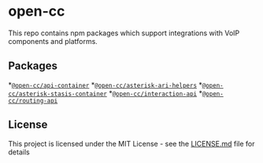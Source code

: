 # open-cc

This repo contains npm packages which support integrations with VoIP components and platforms.

## Packages

*[`@open-cc/api-container`](packages/api-container)
*[`@open-cc/asterisk-ari-helpers`](packages/asterisk-ari-helpers)
*[`@open-cc/asterisk-stasis-container`](packages/asterisk-stasis-container)
*[`@open-cc/interaction-api`](packages/interaction-api)
*[`@open-cc/routing-api`](packages/routing-api)

## License

This project is licensed under the MIT License - see the [LICENSE.md](LICENSE.md) file for details